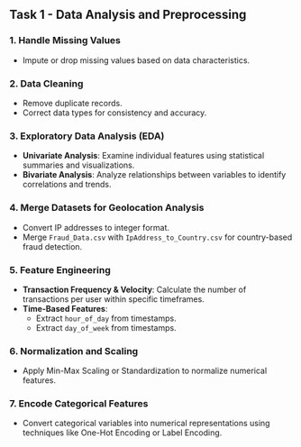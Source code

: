 ## Task 1 - Data Analysis and Preprocessing

### 1. Handle Missing Values
- Impute or drop missing values based on data characteristics.

### 2. Data Cleaning
- Remove duplicate records.
- Correct data types for consistency and accuracy.

### 3. Exploratory Data Analysis (EDA)
- **Univariate Analysis**: Examine individual features using statistical summaries and visualizations.
- **Bivariate Analysis**: Analyze relationships between variables to identify correlations and trends.

### 4. Merge Datasets for Geolocation Analysis
- Convert IP addresses to integer format.
- Merge `Fraud_Data.csv` with `IpAddress_to_Country.csv` for country-based fraud detection.

### 5. Feature Engineering
- **Transaction Frequency & Velocity**: Calculate the number of transactions per user within specific timeframes.
- **Time-Based Features**:
  - Extract `hour_of_day` from timestamps.
  - Extract `day_of_week` from timestamps.

### 6. Normalization and Scaling
- Apply Min-Max Scaling or Standardization to normalize numerical features.

### 7. Encode Categorical Features
- Convert categorical variables into numerical representations using techniques like One-Hot Encoding or Label Encoding.